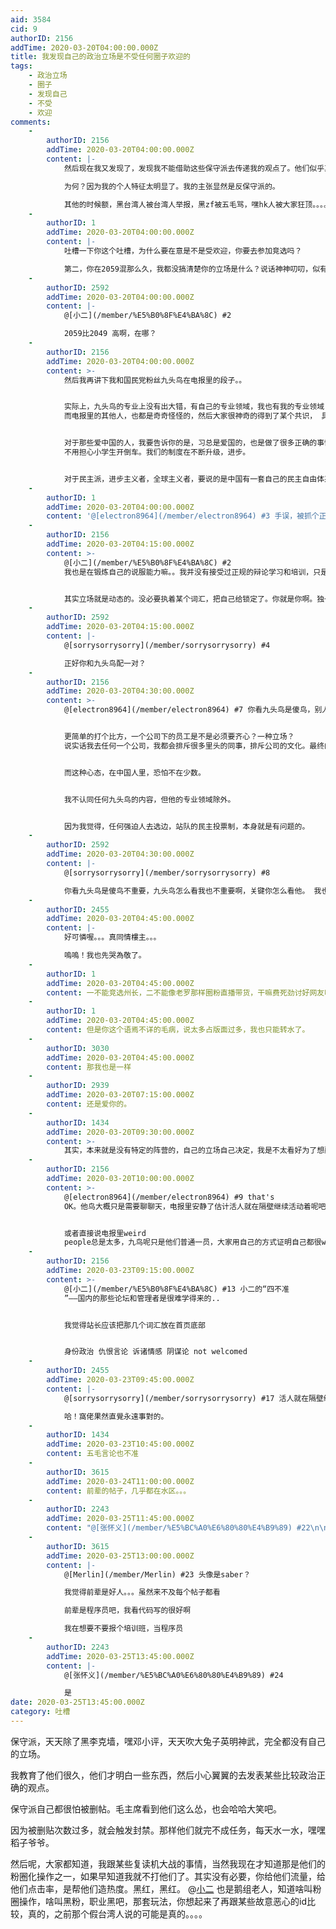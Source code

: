 ```yaml
---
aid: 3584
cid: 9
authorID: 2156
addTime: 2020-03-20T04:00:00.000Z
title: 我发现自己的政治立场是不受任何圈子欢迎的
tags:
    - 政治立场
    - 圈子
    - 发现自己
    - 不受
    - 欢迎
comments:
    -
        authorID: 2156
        addTime: 2020-03-20T04:00:00.000Z
        content: |-
            然后现在我又发现了，发现我不能借助这些保守派去传递我的观点了。他们似乎真的是官方的外宣or维稳人员。

            为何？因为我的个人特征太明显了。我的主张显然是反保守派的。

            其他的时候额，黑台湾人被台湾人举报，黑zf被五毛骂，嘿hk人被大家狂顶。。。。
    -
        authorID: 1
        addTime: 2020-03-20T04:00:00.000Z
        content: |-
            吐槽一下你这个吐槽，为什么要在意是不是受欢迎，你要去参加竞选吗？

            第二，你在2059混那么久，我都没搞清楚你的立场是什么？说话神神叨叨，似有若无，也不知道在说些什么。
    -
        authorID: 2592
        addTime: 2020-03-20T04:00:00.000Z
        content: |-
            @[小二](/member/%E5%B0%8F%E4%BA%8C) #2

            2059比2049 高啊，在哪？
    -
        authorID: 2156
        addTime: 2020-03-20T04:00:00.000Z
        content: >-
            然后我再讲下我和国民党粉丝九头鸟在电报里的段子。。


            实际上，九头鸟的专业上没有出大错，有自己的专业领域，我也有我的专业领域（从未泄露过） 他就是比较情绪化。除了无脑发泄，无脑黑，啥也没了。
            而电报里的其他人，也都是奇奇怪怪的，然后大家很神奇的得到了某个共识， 具体内容在电报里。


            对于那些爱中国的人，我要告诉你的是，习总是爱国的，也是做了很多正确的事情。他连任是毫无疑问的。普通人会支持他。
            不用担心小学生开倒车。我们的制度在不断升级，进步。


            对于民主派，进步主义者，全球主义者，要说的是中国有一套自己的民主自由体系。你们就在其中，只是没感觉到罢了。
    -
        authorID: 1
        addTime: 2020-03-20T04:00:00.000Z
        content: '@[electron8964](/member/electron8964) #3 手误，被抓个正着，亚光速逃'
    -
        authorID: 2156
        addTime: 2020-03-20T04:15:00.000Z
        content: >-
            @[小二](/member/%E5%B0%8F%E4%BA%8C) #2
            我也是在锻炼自己的说服能力嘛。。我并没有接受过正规的辩论学习和培训，只是天生喜欢煽动罢了。那是天生的，一种被叫做“讨人嫌的抱怨体质‘


            其实立场就是动态的。没必要执着某个词汇，把自己给锁定了。你就是你啊。独一无二的。
    -
        authorID: 2592
        addTime: 2020-03-20T04:15:00.000Z
        content: |-
            @[sorrysorrysorry](/member/sorrysorrysorry) #4

            正好你和九头鸟配一对？
    -
        authorID: 2156
        addTime: 2020-03-20T04:30:00.000Z
        content: >-
            @[electron8964](/member/electron8964) #7 你看九头鸟是傻鸟，别人一样原样看你啊。。


            更简单的打个比方，一个公司下的员工是不是必须要齐心？一种立场？
            说实话我去任何一个公司，我都会排斥很多里头的同事，排斥公司的文化。最终的结论就变成，只有自己开公司，有些东西才能自己看着顺些。


            而这种心态，在中国人里，恐怕不在少数。


            我不认同任何九头鸟的内容，但他的专业领域除外。


            因为我觉得，任何强迫人去选边，站队的民主投票制，本身就是有问题的。
    -
        authorID: 2592
        addTime: 2020-03-20T04:30:00.000Z
        content: |-
            @[sorrysorrysorry](/member/sorrysorrysorry) #8

            你看九头鸟是傻鸟不重要，九头鸟怎么看我也不重要啊，关键你怎么看他。 我也没说你必须同意九头鸟，完全没有这个意思。
    -
        authorID: 2455
        addTime: 2020-03-20T04:45:00.000Z
        content: |-
            好可憐喔。。。真同情樓主。。。

            嗚嗚！我也先哭為敬了。
    -
        authorID: 1
        addTime: 2020-03-20T04:45:00.000Z
        content: 一不能竞选州长，二不能像老罗那样圈粉直播带货，干嘛费死劲讨好网友呢？
    -
        authorID: 1
        addTime: 2020-03-20T04:45:00.000Z
        content: 但是你这个语焉不详的毛病，说太多占版面过多，我也只能转水了。
    -
        authorID: 3030
        addTime: 2020-03-20T04:45:00.000Z
        content: 那我也是一样
    -
        authorID: 2939
        addTime: 2020-03-20T07:15:00.000Z
        content: 还是爱你的。
    -
        authorID: 1434
        addTime: 2020-03-20T09:30:00.000Z
        content: >-
            其实，本来就是没有特定的阵营的，自己的立场自己决定，我是不太看好为了想融入某个阵营学着适应他们的。当然如果你觉得某个阵营大部分和你意见一致，在部分问题上的相左你也可以不再计较，或者你就会被所有阵营孤立。
    -
        authorID: 2156
        addTime: 2020-03-20T10:00:00.000Z
        content: >-
            @[electron8964](/member/electron8964) #9 that's
            OK。他鸟大概只是需要聊聊天，电报里安静了估计活人就在隔壁继续活动着呢吧，我不知道因为我确实不看隔壁。


            或者直接说电报里weird
            people总是太多，九鸟呢只是他们普通一员，大家用自己的方式证明自己都很weird，而政治观点反而是次要的。。。(给别人的观感)
    -
        authorID: 2156
        addTime: 2020-03-23T09:15:00.000Z
        content: >-
            @[小二](/member/%E5%B0%8F%E4%BA%8C) #13 小二的“四不准
            ”——国内的那些论坛和管理者是很难学得来的..


            我觉得站长应该把那几个词汇放在首页底部


            身份政治 仇恨言论 诉诸情感 阴谋论 not welcomed
    -
        authorID: 2455
        addTime: 2020-03-23T09:45:00.000Z
        content: |-
            @[sorrysorrysorry](/member/sorrysorrysorry) #17 活人就在隔壁继续活动着呢吧

            哈！窩佬果然直覺永遠事對的。
    -
        authorID: 1434
        addTime: 2020-03-23T10:45:00.000Z
        content: 五毛言论也不准
    -
        authorID: 3615
        addTime: 2020-03-24T11:00:00.000Z
        content: 前辈的帖子，几乎都在水区。。。
    -
        authorID: 2243
        addTime: 2020-03-25T11:45:00.000Z
        content: "@[张怀义](/member/%E5%BC%A0%E6%80%80%E4%B9%89) #22\n\n你前辈发帖太云山雾罩了\U0001F602"
    -
        authorID: 3615
        addTime: 2020-03-25T13:00:00.000Z
        content: |-
            @[Merlin](/member/Merlin) #23 头像是saber？

            我觉得前辈是好人。。。虽然来不及每个帖子都看

            前辈是程序员吧，我看代码写的很好啊

            我在想要不要报个培训班，当程序员
    -
        authorID: 2243
        addTime: 2020-03-25T13:45:00.000Z
        content: |-
            @[张怀义](/member/%E5%BC%A0%E6%80%80%E4%B9%89) #24

            是
date: 2020-03-25T13:45:00.000Z
category: 吐槽
---
```


保守派，天天除了黑李克墙，嘿邓小评，天天吹大兔子英明神武，完全都没有自己的立场。

我教育了他们很久，他们才明白一些东西，然后小心翼翼的去发表某些比较政治正确的观点。

保守派自己都很怕被删帖。毛主席看到他们这么怂，也会哈哈大笑吧。

因为被删贴次数过多，就会触发封禁。那样他们就完不成任务，每天水一水，嘿嘿稻子爷爷。

然后呢，大家都知道，我跟某些复读机大战的事情，当然我现在才知道那是他们的粉圈化操作之一，如果早知道我就不打他们了。其实没有必要，你给他们流量，给他们点击率，是帮他们造热度。黑红，黑红。 @[小二](/member/%E5%B0%8F%E4%BA%8C) 也是鹅组老人，知道啥叫粉圈操作，啥叫黑粉，职业黑吧，那套玩法，你想起来了再跟某些故意恶心的id比较，真的，之前那个假台湾人说的可能是真的。。。。
